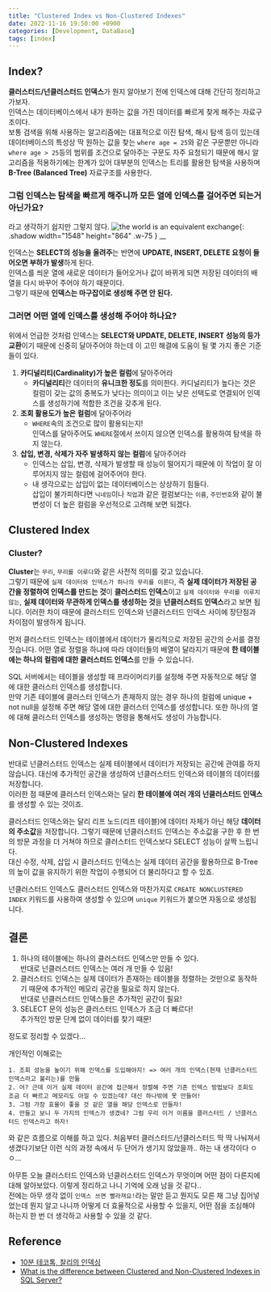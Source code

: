 ```yaml
---
title: "Clustered Index vs Non-Clustered Indexes"
date: 2022-11-16 19:50:00 +0900
categories: [Development, DataBase]
tags: [index]
---
```


## Index?

**클러스터드/넌클러스터드 인덱스**가 뭔지 알아보기 전에 인덱스에 대해 간단히 정리하고 가보자.  
인덱스는 데이터베이스에서 내가 원하는 값을 가진 데이터를 빠르게 찾게 해주는 자료구조이다.  
보통 검색을 위해 사용하는 알고리즘에는 대표적으로 이진 탐색, 해시 탐색 등이 있는데 데이터베이스의 특성상 딱 원하는 값을 찾는 `where age = 25`와 같은 구문뿐만 아니라 `where age > 25`등의 범위를 조건으로 달아주는 구문도 자주 요청되기 때문에 해시 알고리즘을 적용하기에는 한계가 있어 대부분의 인덱스는 트리를 활용한 탐색을 사용하며 **B-Tree (Balanced Tree)** 자료구조를 사용한다.  

### 그럼 인덱스는 탐색을 빠르게 해주니까 모든 열에 인덱스를 걸어주면 되는거 아닌가요?

라고 생각하기 쉽지만 그렇지 않다.
![the world is an equivalent exchange](https://raw.githubusercontent.com/j1mmyson/j1mmyson.github.io/91f0ee809e6761409bd558dbb3ee1cf375a278d5/assets/img/posts/database/world_is_an_equivalent_exchange.png){: .shadow width="1548" height="864" .w-75 }
__

  
인덱스는 **SELECT의 성능을 올려주**는 반면에 **UPDATE, INSERT, DELETE 요청이 들어오면 부하가 발생**하게 된다.  
인덱스를 씌운 열에 새로운 데이터가 들어오거나 값이 바뀌게 되면 저장된 데이터의 배열을 다시 바꾸어 주어야 하기 때문이다.  
그렇기 때문에 **인덱스는 마구잡이로 생성해 주면 안 된다.**

### 그러면 어떤 열에 인덱스를 생성해 주어야 하나요?

위에서 언급한 것처럼 인덱스는 **SELECT와 UPDATE, DELETE, INSERT 성능의 등가교환**이기 때문에 신중히 달아주어야 하는데 이 고민 해결에 도움이 될 몇 가지 좋은 기준들이 있다.

1. **카디널리티(Cardinality)가 높은 컬럼**에 달아주어라
   - **카디널리티**란 데이터의 **유니크한 정도**를 의미한다. 카디널리티가 높다는 것은 컬럼이 갖는 값의 중복도가 낮다는 의미이고 이는 낮은 선택도로 연결되어 인덱스를 생성하기에 적합한 조건을 갖추게 된다.
2. **조회 활용도가 높은 컬럼**에 달아주어라
   - `WHERE`속의 조건으로 많이 활용되는지!  
   인덱스를 달아주어도 `WHERE`절에서 쓰이지 않으면 인덱스를 활용하여 탐색을 하지 않는다.
3. **삽입, 변경, 삭제가 자주 발생하지 않는 컬럼**에 달아주어라
   - 인덱스는 삽입, 변경, 삭제가 발생할 때 성능이 떨어지기 때문에 이 작업이 잘 이루어지지 않는 컬럼에 걸어주어야 한다.
   - 내 생각으로는 삽입이 없는 데이터베이스는 상상하기 힘들다.  
   삽입이 불가피하다면 `닉네임`이나 `직업`과 같은 컬럼보다는 `이름`, `주민번호`와 같이 불변성이 더 높은 컬럼을 우선적으로 고려해 보면 되겠다.



## Clustered Index

### Cluster?

**Cluster**는 `무리`, `무리를 이루다`와 같은 사전적 의미를 갖고 있습니다.  
그렇기 때문에 `실제 데이터와 인덱스가 하나의 무리를 이룬다`, 즉 **실제 데이터가 저장된 공간을 정렬하여 인덱스를 만드는 것**이 **클러스터드 인덱스**이고 `실제 데이터와 무리를 이루지 않는`, **실제 데이터와 무관하게 인덱스를 생성하는 것**을 **넌클러스터드 인덱스**라고 보면 됩니다. 이러한 차이 때문에 클러스터드 인덱스와 넌클러스터드 인덱스 사이에 장단점과 차이점이 발생하게 됩니다.

먼저 클러스터드 인덱스는 테이블에서 데이터가 물리적으로 저장된 공간의 순서를 결정짓습니다. 어떤 열로 정렬을 하냐에 따라 데이터들의 배열이 달라지기 때문에 **한 테이블에는 하나의 컬럼에 대한 클러스터드 인덱스**를 만들 수 있습니다.

SQL 서버에서는 테이블을 생성할 때 프라이머리키를 설정해 주면 자동적으로 해당 열에 대한 클러스터 인덱스를 생성합니다.  
만약 기존 테이블에 클러스터 인덱스가 존재하지 않는 경우 하나의 컬럼에 unique + not null을 설정해 주면 해당 열에 대한 클러스터 인덱스를 생성합니다. 또한 하나의 열에 대해 클러스터 인덱스를 생성하는 명령을 통해서도 생성이 가능합니다.

## Non-Clustered Indexes

반대로 넌클러스터드 인덱스는 실제 테이블에서 데이터가 저장되는 공간에 관여를 하지 않습니다. 대신에 추가적인 공간을 생성하여 넌클러스터드 인덱스와 테이블의 데이터를 저장합니다.  
이러한 점 때문에 클러스터 인덱스와는 달리 **한 테이블에 여러 개의 넌클러스터드 인덱스**를 생성할 수 있는 것이죠.

클러스터드 인덱스와는 달리 리프 노드(리프 테이블)에 데이터 자체가 아닌 해당 **데이터의 주소값**을 저장합니다. 그렇기 때문에 넌클러스터드 인덱스는 주소값을 구한 후 한 번의 방문 과정을 더 거쳐야 하므로 클러스터드 인덱스보다 SELECT 성능이 살짝 느립니다.  
대신 수정, 삭제, 삽입 시 클러스터드 인덱스는 실제 데이터 공간을 활용하므로 B-Tree의 높이 값을 유지하기 위한 작업이 수행되어 더 불리하다고 할 수 있죠.  

넌클러스터드 인덱스도 클러스터드 인덱스와 마찬가지로 `CREATE NONCLUSTERED INDEX` 키워드를 사용하여 생성할 수 있으며 `unique` 키워드가 붙으면 자동으로 생성됩니다.

## 결론

1. 하나의 테이블에는 하나의 클러스터드 인덱스만 만들 수 있다.  
반대로 넌클러스터드 인덱스는 여러 개 만들 수 있음!
2. 클러스터드 인덱스는 실제 데이터가 존재하는 테이블을 정렬하는 것만으로 동작하기 때문에 추가적인 메모리 공간을 필요로 하지 않는다.  
반대로 넌클러스터드 인덱스들은 추가적인 공간이 필요!
3. SELECT 문의 성능은 클러스터드 인덱스가 조금 더 빠르다!  
추가적인 방문 단계 없이 데이터를 찾기 때문!

정도로 정리할 수 있겠다...  

개인적인 이해로는 

```
1. 조회 성능을 높이기 위해 인덱스를 도입해야지! => 여러 개의 인덱스(현재 넌클러스터드 인덱스라고 불리는)를 만듦
2. 어? 근데 이거 실제 데이터 공간에 접근해서 정렬해 주면 기존 인덱스 방법보다 조회도 조금 더 빠르고 메모리도 아낄 수 있겠는데? 대신 하나밖에 못 만들어!
3. 그럼 가장 효율이 좋을 것 같은 열을 해당 인덱스로 만들자!
4. 만들고 보니 두 가지의 인덱스가 생겼네? 그럼 우리 이거 이름을 클러스터드 / 넌클러스터드 인덱스라고 하자!
```

와 같은 흐름으로 이해를 하고 있다. 처음부터 클러스터드/넌클러스터드 딱 딱 나눠져서 생겼다기보단 이런 식의 과정 속에서 두 단어가 생기지 않았을까.. 하는 내 생각이다 ㅇㅇ...  

아무튼 오늘 클러스터드 인덱스와 넌클러스터드 인덱스가 무엇이며 어떤 점이 다른지에 대해 알아보았다. 이렇게 정리하고 나니 기억에 오래 남을 것 같다..  
전에는 아무 생각 없이 `인덱스 쓰면 빨라져요!`라는 말만 듣고 뭔지도 모른 채 그냥 집어넣었는데 뭔지 알고 나니까 어떻게 더 효율적으로 사용할 수 있을지, 어떤 점을 조심해야 하는지 한 번 더 생각하고 사용할 수 있을 것 같다. 

## Reference

- [10분 테코톡, 찰리의 인덱싱](https://youtu.be/P5SZaTQnVCA)
- [What is the difference between Clustered and Non-Clustered Indexes in SQL Server?](https://www.sqlshack.com/what-is-the-difference-between-clustered-and-non-clustered-indexes-in-sql-server/)

